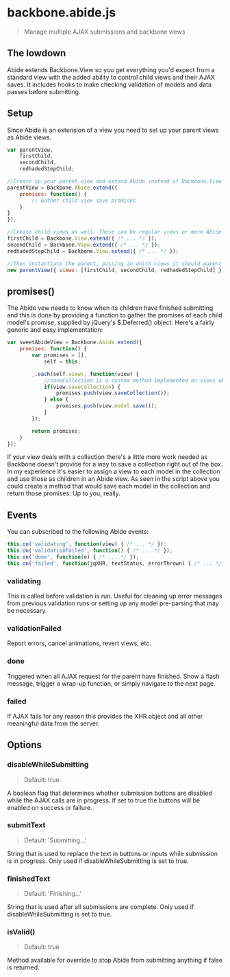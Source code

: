 backbone.abide.js
=================

> Manage multiple AJAX submissions and backbone views

The lowdown
-----------

Abide extends Backbone.View so you get everything you'd expect from a standard view with the added ability to control child views and their AJAX saves. It includes hooks to make checking validation of models and data passes before submitting.

Setup
-----

Since Abide is an extension of a view you need to set up your parent views as Abide views.

```javascript
var parentView,
	firstChild,
	secondChild,
	redhadedStepChild;

//Create up your parent view and extend Abide instead of Backbone.View
parentView = Backbone.Abide.extend({
	promises: function() {
		// Gather child view save promises
	}
}
});

//Create child views as well. These can be regular views or more Abide parents.
firstChild = Backbone.View.extend({ /* ... */ });
secondChild = Backbone.View.extend({ /* ... */ });
redhadedStepChild = Backbone.View.extend({ /* ... */ });

//Then instantiate the parent, passing in which views it should parent
new parentView({ views: [firstChild, secondChild, redhadedStepChild] });
```

promises()
----------

The Abide vew needs to know when its children have finished submitting and this is done by providing a function to gather the promises of each child model's promise, supplied by jQuery's $.Deferred() object. Here's a fairly generic and easy implementation:

```javascript
var sweetAbideView = Backbone.Abide.extend({
	promises: function() {
		var promises = [],
			self = this;

		_.each(self.views, function(view) {
			//saveCollection is a custom method implemented on views which deal with collections, as seen below
			if(view.saveCollection) {
				promises.push(view.saveCollection());
			} else {
				promises.push(view.model.save());
			}
		});

		return promises;
	}
});
```

If your view deals with a collection there's a little more work needed as Backbone doesn't provide for a way to save a collection right out of the box. In my experience it's easier to assign a view to each model in the collection and use those as children in an Abide view. As seen in the script above you could create a method that would save each model in the collection and return those promises. Up to you, really.

Events
------

You can subscribed to the following Abide events:

```javascript
this.on('validating', function(view) { /* ... */ });
this.on('validationFailed', function() { /* ... */ });
this.on('done', function(e) { /* ... */ });
this.on('failed', function(jqXHR, textStatus, errorThrown) { /* ... */ });
```

### validating

This is called before validation is run. Useful for cleaning up error messages from previous validation runs or setting up any model pre-parsing that may be necessary.

### validationFailed

Report errors, cancel animations, revert views, etc.

### done

Triggered when all AJAX request for the parent have finished. Show a flash message, trigger a wrap-up function, or simply navigate to the next page.

### failed

If AJAX fails for any reason this provides the XHR object and all other meaningful data from the server.

Options
-------

### disableWhileSubmitting

> Default: true

A boolean flag that determines whether submission buttons are disabled while the AJAX calls are in progress. If set to true the buttons will be enabled on success or failure.

### submitText

> Default: 'Submitting...'

String that is used to replace the text in buttons or inputs while submission is in progress. Only used if disableWhileSubmitting is set to true.

### finishedText

> Default: 'Finishing...'

String that is used after all submissions are complete. Only used if disableWhileSubmitting is set to true.

### isValid()

> Default: true

Method available for override to stop Abide from submitting anything if false is returned.